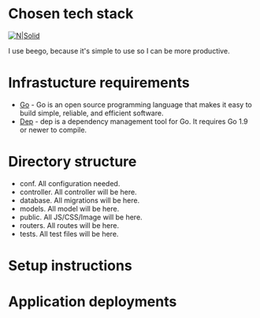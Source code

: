 # Chosen tech stack
[![N|Solid](https://beego.me/static/img/beego_purple.png)](https://beego.me/)

I use beego, because it's simple to use so I can be more productive.

# Infrastucture requirements
* [Go](https://golang.org/) - Go is an open source programming language that makes it easy to build simple, reliable, and efficient software.
* [Dep](https://github.com/golang/dep) - dep is a dependency management tool for Go. It requires Go 1.9 or newer to compile.

# Directory structure
- conf. All configuration needed.
- controller. All controller will be here.
- database. All migrations will be here.
- models. All model will be here.
- public. All JS/CSS/Image will be here.
- routers. All routes will be here.
- tests. All test files will be here.

# Setup instructions
# Application deployments